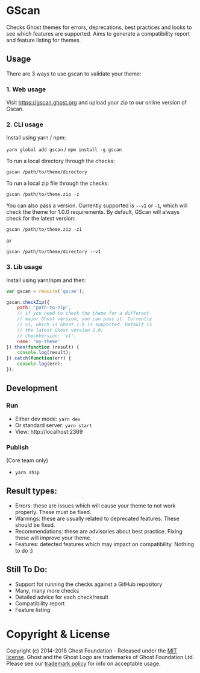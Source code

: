 # GScan

Checks Ghost themes for errors, deprecations, best practices and looks to see which features are supported. 
Aims to generate a compatibility report and feature listing for themes.

## Usage

There are 3 ways to use gscan to validate your theme:

### 1. Web usage

Visit https://gscan.ghost.org and upload your zip to our online version of Gscan.

### 2. CLI usage

Install using yarn / npm:

`yarn global add gscan` /  `npm install -g gscan`

To run a local directory through the checks:

`gscan /path/to/theme/directory`

To run a local zip file through the checks:

`gscan /path/to/theme.zip -z`

You can also pass a version. Currently supported is `--v1` or `-1`, which will check the theme
for 1.0.0 requirements. By default, GScan will always check for the latest version:

`gscan /path/to/theme.zip -z1`

or

`gscan /path/to/theme/directory --v1`

### 3. Lib usage

Install using yarn/npm and then:

```js
var gscan = require('gscan');

gscan.checkZip({
    path: 'path-to-zip',
    // if you need to check the theme for a different
    // major Ghost version, you can pass it. Currently
    // v1, which is Ghost 1.0 is supported. Default is
    // the latest Ghost version 2.0:
    // checkVersion: 'v1',
    name: 'my-theme'
}).then(function (result) {
    console.log(result);
}).catch(function(err) {
    console.log(err);
});
```

## Development

### Run

- Either dev mode: `yarn dev`
- Or standard server: `yarn start`
- View: http://localhost:2369

### Publish

(Core team only)

- `yarn ship`

## Result types:

- Errors: these are issues which will cause your theme to not work properly. These must be fixed.
- Warnings: these are usually related to deprecated features. These should be fixed.
- Recommendations: these are advisories about best practice. Fixing these will improve your theme.
- Features: detected features which may impact on compatibility. Nothing to do :)

## Still To Do:

- Support for running the checks against a GitHub repository
- Many, many more checks
- Detailed advice for each check/result
- Compatibility report
- Feature listing

# Copyright & License

Copyright (c) 2014-2018 Ghost Foundation - Released under the [MIT license](LICENSE). Ghost and the Ghost Logo are trademarks of Ghost Foundation Ltd. Please see our [trademark policy](https://ghost.org/trademark/) for info on acceptable usage.
